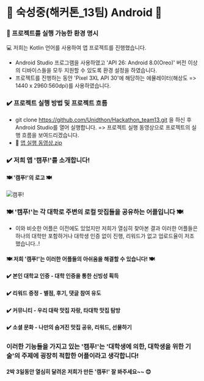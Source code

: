 # 🌸 숙성중(해커톤_13팀) Android 🌸
### 📌 프로젝트를 실행 가능한 환경 명시
💻 저희는 Kotlin 언어를 사용하여 앱 프로젝트를 진행했습니다.
- Android Studio 프로그램을 사용하였고 'API 26: Android 8.0(Oreo)' 버전 이상의 디바이스들을 모두 지원할 수 있도록 환경 설정을 하였습니다.
- 프로젝트를 진행하는 동안 'Pixel 3XL API 30'에 해당하는 에뮬레이터(해상도 => 1440 x 2960:560dpi)를 사용하였습니다.
### ✔️ 프로젝트 실행 방법 및 프로젝트 흐름 
- git clone https://github.com/Unidthon/Hackathon_team13.git 을 하신 후 Android Studio를 열어 실행합니다.
=> 프로젝트 실행 동영상으로 프로젝트의 실행 흐름을 보여드리겠습니다.
- 🎥 [앱 실행 동영상.zip](https://github.com/Unidthon/Hackathon_team13/files/7491405/default.zip)

### ✔️ 저희 앱 '캠푸!'를 소개합니다!
#### 🍽️ '캠푸!'의 로고 🍽️
![캠푸!](https://user-images.githubusercontent.com/80473521/140626930-3049f9ff-59d6-49a6-be48-6ba6bc99d23e.png)

### 🍽️ '캠푸!'는 각 대학로 주변의 로컬 맛집들을 공유하는 어플입니다 🍽️
- 이와 비슷한 어플은 이전에도 있었지만 저희가 열심히 찾아본 결과 이러한 어플들은 하나의 대학만 포함하거나 대학생 인증 없이 진행, 리워드가 없고 업로드율이 저조했습니다..!
#### 🍽️ 저희 '캠푸!'는 이러한 어플들의 아쉬움을 해결할 수 있습니다! 🍽️
#### ✔️ 본인 대학교 인증 - 대학 인증을 통한 신빙성 획득
#### ✔️ 리워드 증정 - 별점, 후기, 댓글 참여 유도
#### ✔️ 커뮤니티 - 우리 대락 맛집 자랑, 타대학 맛집 탐방
#### ✔️ 소셜 문화 - 나만의 숨겨진 맛집 공유, 리워드, 선물하기
### 이러한 기능들을 가지고 있는 '캠푸!'는 '대학생에 의한, 대학생을 위한 기술'의 주제에 굉장히 적합한 어플이라고 생각합니다!
#### 2박 3일동안 열심히 달려온 저희가 만든 '캠푸!' 잘 봐주세요~~ 😊
